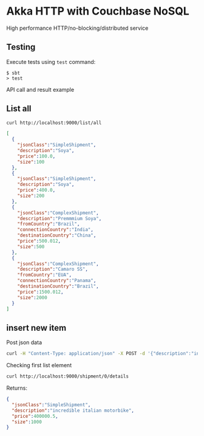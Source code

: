 # Akka HTTP with Couchbase NoSQL

High performance HTTP/no-blocking/distributed service

## Testing

Execute tests using `test` command:

```
$ sbt
> test
```

API call and result example

## List all

```bash
curl http://localhost:9000/list/all
```

```json
[
  {
    "jsonClass":"SimpleShipment",
    "description":"Soya",
    "price":100.0,
    "size":100
  },
  {
    "jsonClass":"SimpleShipment",
    "description":"Soya",
    "price":400.0,
    "size":200
  },
  {
    "jsonClass":"ComplexShipment",
    "description":"Premmmium Soya",
    "fromCountry":"Brazil",
    "connectionCountry":"India",
    "destinationCountry":"China",
    "price":500.012,
    "size":500
  },
  {
    "jsonClass":"ComplexShipment",
    "description":"Camaro SS",
    "fromCountry":"EUA",
    "connectionCountry":"Panama",
    "destinationCountry":"Brazil",
    "price":1500.012,
    "size":2000
  }
]
```

## insert new item

Post json data
```bash
curl -H "Content-Type: application/json" -X POST -d '{"description":"incredible itian motorbike","price":400000.50, "size": 1000}' http://localhost:9000/shipment/new
```

Checking first list element
```bash
curl http://localhost:9000/shipment/0/details
```

Returns:
```json
{
  "jsonClass":"SimpleShipment",
  "description":"incredible italian motorbike",
  "price":400000.5,
  "size":1000
}
```